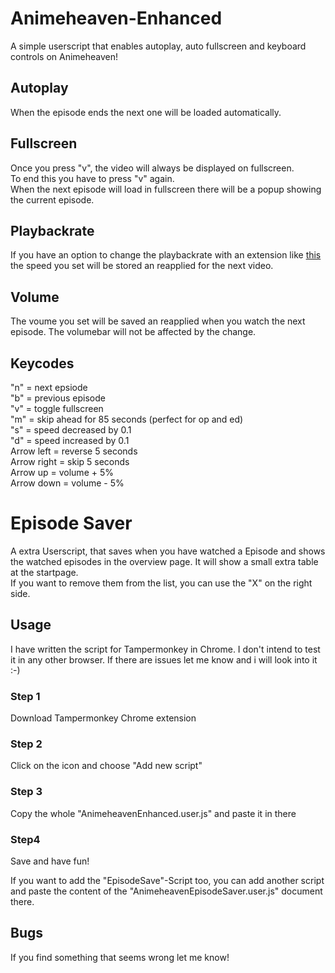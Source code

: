 # Animeheaven-Enhanced
A simple userscript that enables autoplay, auto fullscreen and keyboard controls on Animeheaven!

## Autoplay 
When the episode ends the next one will be loaded automatically. <br>

## Fullscreen
Once you press "v", the video will always be displayed on fullscreen. <br>
To end this you have to press "v" again.<br>
When the next episode will load in fullscreen there will be a popup showing the current episode.

## Playbackrate
If you have an option to change the playbackrate with an extension like <a href="https://github.com/igrigorik/videospeed">this</a> the speed you set will be stored an reapplied for the next video.

## Volume
The voume you set will be saved an reapplied when you watch the next episode. The volumebar will not be affected by the change.

## Keycodes
"n" = next epsiode <br>
"b" = previous episode <br>
"v" = toggle fullscreen <br>
"m" = skip ahead for 85 seconds (perfect for op and ed)<br>
"s" = speed decreased by 0.1<br>
"d" = speed increased by 0.1<br>
Arrow left = reverse 5 seconds <br>
Arrow right = skip 5 seconds<br>
Arrow up = volume + 5%<br>
Arrow down = volume - 5%<br>

# Episode Saver
A extra Userscript, that saves when you have watched a Episode and shows the watched episodes in the overview page. It will show a small extra table at the startpage.<br>
If you want to remove them from the list, you can use the "X" on the right side.

## Usage
I have written the script for Tampermonkey in Chrome. I don't intend to test it in any other browser. If there are issues let me know and i will look into it :-)

### Step 1
Download Tampermonkey Chrome extension
### Step 2
Click on the icon and choose "Add new script"
### Step 3
Copy the whole "AnimeheavenEnhanced.user.js" and paste it in there
### Step4
Save and have fun!

If you want to add the "EpisodeSave"-Script too, you can add another script and paste the content of the "AnimeheavenEpisodeSaver.user.js" document there.

## Bugs
If you find something that seems wrong let me know!
